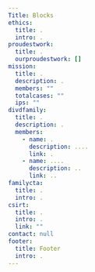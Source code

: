 ```yaml
---
Title: Blocks
ethics:
  title: .
  intro: .
proudestwork:
  title: .
  ourproudestwork: []
mission:
  title: .
  description: .
  members: ""
  totalcases: ""
  ips: ""
divdfamily:
  title: .
  description: .
  members:
    - name: .
      description: ....
      link: .
    - name: ....
      description: ..
      link: ..
familycta:
  title: .
  intro: .
csirt:
  title: .
  intro: .
  link: ""
contact: null
footer:
  title: Footer
  intro: .
---
```

